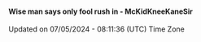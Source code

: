 #### Wise man says only fool rush in - McKidKneeKaneSir
Updated on 07/05/2024 - 08:11:36 (UTC) Time Zone
